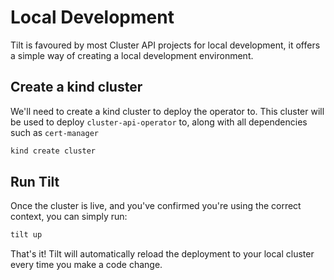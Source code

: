 # Local Development
Tilt is favoured by most Cluster API projects for local development, it offers a simple way of creating a local development environment.

## Create a kind cluster
We'll need to create a kind cluster to deploy the operator to. This cluster will be used to deploy `cluster-api-operator` to, along with all dependencies such as `cert-manager`
```bash
kind create cluster
```

## Run Tilt
Once the cluster is live, and you've confirmed you're using the correct context, you can simply run:
```bash
tilt up
```

That's it! Tilt will automatically reload the deployment to your local cluster every time you make a code change.
